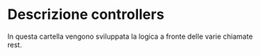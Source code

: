 # Descrizione controllers

In questa cartella vengono sviluppata la logica a fronte delle varie chiamate rest. 